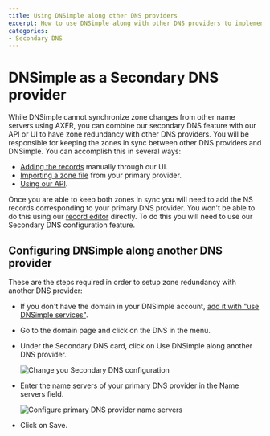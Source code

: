 ```yaml
---
title: Using DNSimple along other DNS providers
excerpt: How to use DNSimple along with other DNS providers to implement zone redundancy.
categories:
- Secondary DNS
---
```


# DNSimple as a Secondary DNS provider

While DNSimple cannot synchronize zone changes from other name servers using AXFR, you can combine our secondary DNS feature with our API or UI to have zone redundancy with other DNS providers. You will be responsible for keeping the zones in sync between other DNS providers and DNSimple. You can accomplish this in several ways:

- [Adding the records](/articles/record-editor/) manually through our UI.
- [Importing a zone file](/articles/zone-files/#importing-records-from-a-zone-file) from your primary provider.
- [Using our API](https://developer.dnsimple.com/v2).

Once you are able to keep both zones in sync you will need to add the NS records corresponding to your primary DNS provider. You won't be able to do this using our [record editor](/articles/record-editor/) directly. To do this you will need to use our Secondary DNS configuration feature.

## Configuring DNSimple along another DNS provider

These are the steps required in order to setup zone redundancy with another DNS provider:

- If you don't have the domain in your DNSimple account, [add it with "use DNSimple services"](/articles/adding-domain/).
- Go to the domain page and click on the DNS in the menu.
- Under the Secondary DNS card, click on <label>Use DNSimple along another DNS provider</label>.

  ![Change you Secondary DNS configuration](/files/secondary-dnsimple-1.png)

- Enter the name servers of your primary DNS provider in the <label>Name servers</label> field.

  ![Configure primary DNS provider name servers](/files/secondary-dnsimple-2.png)

- Click on <label>Save</label>.
